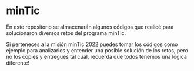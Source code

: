 # minTic
En este repositorio se almacenarán algunos códigos que realicé para solucionaron diversos retos del programa minTic.

Si perteneces a la misión minTic 2022 puedes tomar los códigos como ejemplo para analizarlos y entender una posible solución de los retos, pero no los copies y entregues tal cual, recuerda que todos tenemos una lógica diferente!
